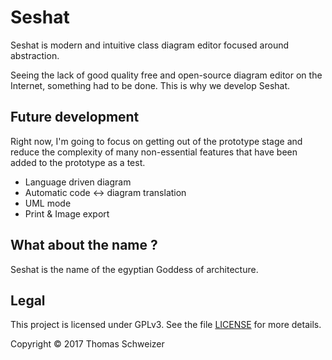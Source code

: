 # Seshat
Seshat is modern and intuitive class diagram editor focused around abstraction.

Seeing the lack of good quality free and open-source diagram editor on the Internet, something had to be done. This is why we develop Seshat.

## Future development
Right now, I'm going to focus on getting out of the prototype stage and reduce the complexity of many non-essential features that have been added to the prototype as a test.

* Language driven diagram
* Automatic code <-> diagram translation
* UML mode
* Print & Image export

## What about the name ?
Seshat is the name of the egyptian Goddess of architecture.

## Legal
This project is licensed under GPLv3. See the file [LICENSE](https://github.com/Thomsch/seshat/blob/develop/LICENSE) for more details.

Copyright © 2017 Thomas Schweizer

